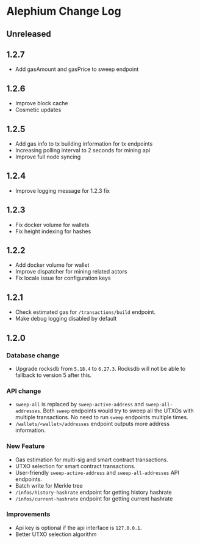 # Alephium Change Log

## Unreleased

## 1.2.7
* Add gasAmount and gasPrice to sweep endpoint

## 1.2.6
* Improve block cache
* Cosmetic updates

## 1.2.5

* Add gas info to tx building information for tx endpoints
* Increasing polling interval to 2 seconds for mining api
* Improve full node syncing

## 1.2.4

* Improve logging message for 1.2.3 fix

## 1.2.3

* Fix docker volume for wallets
* Fix height indexing for hashes

## 1.2.2

* Add docker volume for wallet
* Improve dispatcher for mining related actors
* Fix locale issue for configuration keys

## 1.2.1

* Check estimated gas for `/transactions/build` endpoint.
* Make debug logging disabled by default

## 1.2.0

### Database change
* Upgrade rocksdb from `5.18.4` to `6.27.3`. Rocksdb will not be able to fallback to version 5 after this.

### API change
* `sweep-all` is replaced by `sweep-active-address` and `sweep-all-addresses`.
Both `sweep` endpoints would try to sweep all the UTXOs with multiple transactions.
No need to run `sweep` endpoints multiple times.
* `/wallets/<wallet>/addresses` endpoint outputs more address information.

### New Feature
* Gas estimation for multi-sig and smart contract transactions.
* UTXO selection for smart contract transactions.
* User-friendly `sweep-active-address` and `sweep-all-addresses` API endpoints.
* Batch write for Merkle tree
* `/infos/history-hashrate` endpoint for getting history hashrate
* `/infos/current-hashrate` endpoint for getting current hashrate

### Improvements
* Api key is optional if the api interface is `127.0.0.1`.
* Better UTXO selection algorithm
